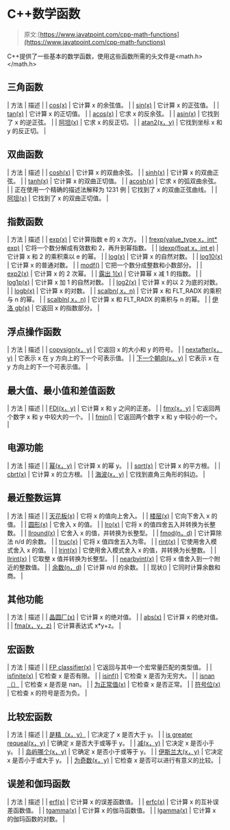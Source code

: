 # C++数学函数

> 原文:[https://www.javatpoint.com/cpp-math-functions](https://www.javatpoint.com/cpp-math-functions)

C++提供了一些基本的数学函数，使用这些函数所需的头文件是<math.h></math.h>

## 三角函数

| 方法 | 描述 |
| [cos(x)](cpp-math-cos-function) | 它计算 x 的余弦值。 |
| [sin(x)](cpp-math-sin-function) | 它计算 x 的正弦值。 |
| [tan(x)](cpp-math-tan-function) | 它计算 x 的正切值。 |
| [acos(x)](cpp-math-acos-function) | 它求 x 的反余弦。 |
| [asin(x)](cpp-math-asin-function) | 它找到了 x 的逆正弦。 |
| [阿坦(x)](cpp-math-atan-function) | 它求 x 的反正切。 |
| [atan2(x，y)](cpp-math-atan2-function) | 它找到坐标 x 和 y 的反正切。 |

## 双曲函数

| 方法 | 描述 |
| [cosh(x)](cpp-math-cosh-function) | 它计算 x 的双曲余弦。 |
| [sinh(x)](cpp-math-sinh-function) | 它计算 x 的双曲正弦。 |
| [tanh(x)](cpp-math-tanh-function) | 它计算 x 的双曲正切值。 |
| [acosh(x)](cpp-math-acosh-function) | 它求 x 的弧双曲余弦。 |
| 正在使用一个精确的描述法解释为 1231 例 | 它找到了 x 的双曲正弦曲线。 |
| [阿坦(x)](cpp-math-atanh-function) | 它找到了 x 的双曲正切值。 |

## 指数函数

| 方法 | 描述 |
| [exp(x)](cpp-math-exp-function) | 它计算指数 e 的 x 次方。 |
| [frexp(value_type x，int* exp)](cpp-math-frexp-function) | 它将一个数分解成有效数和 2，再升到幂指数。 |
| [Idexp(float x，int e)](cpp-math-idexp-function) | 它计算 x 和 2 的乘积乘以 e 的幂。 |
| [log(x)](cpp-math-log-function) | 它计算 x 的自然对数。 |
| [log10(x)](cpp-math-log10-function) | 它计算 x 的普通对数。 |
| [modf()](cpp-math-modf-function) | 它把一个数分成整数和小数部分。 |
| [exp2(x)](cpp-math-exp2-function) | 它计算 x 的 2 次幂。 |
| [露出 1(x)](cpp-math-expm1-function) | 它计算幂 x 减 1 的指数。 |
| [log1p(x)](cpp-math-log1p-function) | 它计算 x 加 1 的自然对数。 |
| [log2(x)](cpp-math-log2-function) | 它计算 x 的以 2 为底的对数。 |
| [logb(x)](cpp-math-logb-function) | 它计算 x 的对数。 |
| [scalbn( x，n)](cpp-math-scalbn-function) | 它计算 x 和 FLT_RADX 的乘积与 n 的幂。 |
| [scalbln( x，n)](cpp-math-scalbln-function) | 它计算 x 和 FLT_RADX 的乘积与 n 的幂。 |
| [伊洛 gb(x)](cpp-math-ilogb-function) | 它返回 x 的指数部分。 |

## 浮点操作函数

| 方法 | 描述 |
| [copysign(x，y)](cpp-math-copysign-function) | 它返回 x 的大小和 y 的符号。 |
| [nextafter(x，y)](cpp-math-nextafter-function) | 它表示 x 在 y 方向上的下一个可表示值。 |
| [下一个朝向(x，y)](cpp-math-nexttoward-function) | 它表示 x 在 y 方向上的下一个可表示值。 |

## 最大值、最小值和差值函数

| 方法 | 描述 |
| [FDI(x，y)](cpp-math-fdim-function) | 它计算 x 和 y 之间的正差。 |
| [fmx(x，y)](cpp-math-fmax-function) | 它返回两个数字 x 和 y 中较大的一个。 |
| [fmin()](cpp-math-fmin-function) | 它返回两个数字 x 和 y 中较小的一个。 |

## 电源功能

| 方法 | 描述 |
| [幂(x，y)](cpp-math-pow-function) | 它计算 x 的幂 y。 |
| [sqrt(x)](cpp-math-sqrt-function) | 它计算 x 的平方根。 |
| [cbrt(x)](cpp-math-cbrt-function) | 它计算 x 的立方根。 |
| [海波(x，y)](cpp-math-hypot-function) | 它找到直角三角形的斜边。 |

## 最近整数运算

| 方法 | 描述 |
| [天花板(x)](cpp-math-ceil-function) | 它将 x 的值向上舍入。 |
| [楼层(x)](cpp-math-floor-function) | 它向下舍入 x 的值。 |
| [圆形(x)](cpp-math-round-function) | 它舍入 x 的值。 |
| [lro(x)](cpp-math-lround-function) | 它将 x 的值四舍五入并转换为长整数。 |
| [llround(x)](cpp-math-llround-function) | 它舍入 x 的值，并转换为长整型。 |
| [fmod(n，d)](cpp-math-fmod-function) | 它计算除法 n/d 的余数。 |
| [truc(x)](cpp-math-trunc-function) | 它将 x 值四舍五入为零。 |
| [rint(x)](cpp-math-rint-function) | 它使用舍入模式舍入 x 的值。 |
| [lrint(x)](cpp-math-lrint-function) | 它使用舍入模式舍入 x 的值，并转换为长整数。 |
| [llrint(x)](cpp-math-llrint-function) | 它取整 x 值并转换为长整型。 |
| [nearbyint(x)](cpp-math-nearbyint-function) | 它将 x 值舍入到一个附近的整数值。 |
| [余数(n，d)](cpp-math-remainder-function) | 它计算 n/d 的余数。 |
| 现状() | 它同时计算余数和商。 |

## 其他功能

| 方法 | 描述 |
| [晶圆厂(x)](cpp-math-fabs-function) | 它计算 x 的绝对值。 |
| [abs(x)](cpp-math-abs-function) | 它计算 x 的绝对值。 |
| [fma(x，y，z)](cpp-math-fma-function) | 它计算表达式 x*y+z。 |

## 宏函数

| 方法 | 描述 |
| [FP classifier(x)](cpp-math-fpclassify-function) | 它返回与其中一个宏常量匹配的类型值。 |
| [isfinite(x)](cpp-math-isfinite-function) | 它检查 x 是否有限。 |
| [isinf()](cpp-math-isinf-function) | 它检查 x 是否为无穷大。 |
| [isnan（）](cpp-math-isnan-function) | 它检查 x 是否是 nan。 |
| [为正常值(x)](cpp-math-isnormal-function) | 它检查 x 是否正常。 |
| [符号位(x)](cpp-math-signbit-function) | 它检查 x 的符号是否为负。 |

## 比较宏函数

| 方法 | 描述 |
| [是精（x，y）](cpp-math-isgreater-function) | 它决定了 x 是否大于 y。 |
| [is greater requeal(x，y)](cpp-math-isgreaterequal-function) | 它确定 x 是否大于或等于 y。 |
| [减(x，y)](cpp-math-less-function) | 它决定 x 是否小于 y。 |
| [岛屿哪个(x，y)](cpp-math-islessequal-function) | 它确定 x 是否小于或等于 y。 |
| [伊斯兰大(x，y)](cpp-math-islessgreater-function) | 它决定 x 是否小于或大于 y。 |
| [为奇数(x，y)](cpp-math-isunordered-function) | 它检查 x 是否可以进行有意义的比较。 |

## 误差和伽玛函数

| 方法 | 描述 |
| [erf(x)](cpp-math-erf-function) | 它计算 x 的误差函数值。 |
| [erfc(x)](cpp-math-erfc-function) | 它计算 x 的互补误差函数值。 |
| [tgamma(x)](cpp-math-tgamma-function) | 它计算 x 的伽马函数值。 |
| [lgamma(x)](cpp-math-lgamma-function) | 它计算 x 的伽玛函数的对数。 |